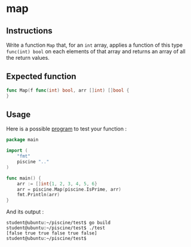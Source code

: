 # map

## Instructions

Write a function `Map` that, for an `int` array, applies a function of this type `func(int) bool` on each elements of that array and returns an array of all the return values.

## Expected function

```go
func Map(f func(int) bool, arr []int) []bool {
}
```

## Usage

Here is a possible [program](TODO-LINK) to test your function :

```go
package main

import (
	"fmt"
	piscine ".."
)

func main() {
	arr := []int{1, 2, 3, 4, 5, 6}
	arr = piscine.Map(piscine.IsPrime, arr)
	fmt.Println(arr)
}
```

And its output :

```console
student@ubuntu:~/piscine/test$ go build
student@ubuntu:~/piscine/test$ ./test
[false true true false true false]
student@ubuntu:~/piscine/test$
```

